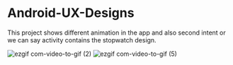 # Android-UX-Designs


This project shows different animation in the app and also second intent or we can say activity contains the stopwatch design.


![ezgif com-video-to-gif (2)](https://user-images.githubusercontent.com/54402567/78098158-d5d96080-73fb-11ea-9a6c-0d1a4a052065.gif)       ![ezgif com-video-to-gif (5)](https://user-images.githubusercontent.com/54402567/78108104-57d58380-7414-11ea-8faf-1c7ec2c4e994.gif)



